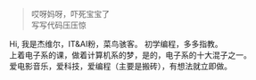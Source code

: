 > 哎呀妈呀，吓死宝宝了
><br/>写写代码压压惊 

Hi, 我是杰维尔，IT&AI粉，菜鸟骇客。 初学编程，多多指教。
<br> 上着电子系的课，做着计算机系的梦，是的，电子系的十大混子之一。
<br> 爱电影音乐，爱科技，爱编程（主要是搬砖），有想法就立即做。
